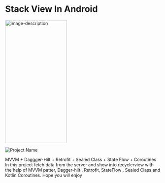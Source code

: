 <h1>Stack View In Android </h1>

<img src="https://user-images.githubusercontent.com/56149022/210848055-ac2d4a23-5d12-4ba5-b68a-535b6b7a6dba.png" alt="image-description" width="200" height="400">


![Project Name](https://user-images.githubusercontent.com/56149022/210873494-afdf35a6-44c6-46d8-aede-a6dc9019800e.gif)


MVVM + Daggger-Hilt + Retrofit + Sealed Class + State Flow + Coroutines In this project fetch data from the server and show into recyclerview with the help of MVVM patter, Dagger-hilt , Retrofit, StateFlow , Sealed Class and Kotlin Coroutines. Hope you will enjoy 

